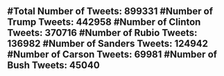 #Total Number of Tweets: 899331 
#Number of Trump Tweets: 442958
#Number of Clinton Tweets: 370716
#Number of Rubio Tweets: 136982
#Number of Sanders Tweets: 124942
#Number of Carson Tweets: 69981
#Number of Bush Tweets: 45040
---
